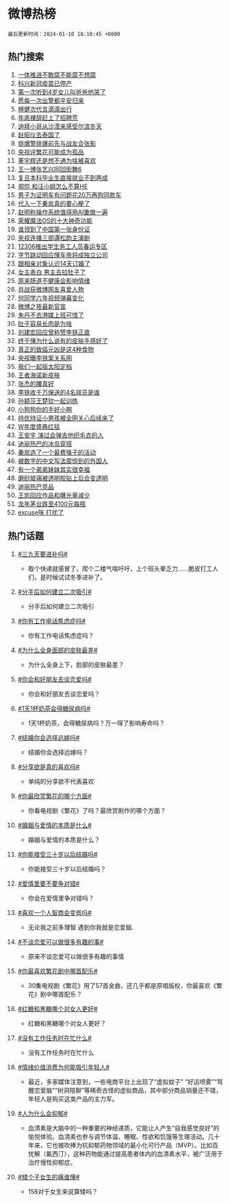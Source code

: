 # 微博热榜

`最后更新时间：2024-01-10 18:10:45 +0800`

## 热门搜索

1. [一体推进不敢腐不能腐不想腐](https://m.weibo.cn/search?containerid=100103type%3D1%26t%3D10%26q%3D%23%E4%B8%80%E4%BD%93%E6%8E%A8%E8%BF%9B%E4%B8%8D%E6%95%A2%E8%85%90%E4%B8%8D%E8%83%BD%E8%85%90%E4%B8%8D%E6%83%B3%E8%85%90%23&stream_entry_id=51&isnewpage=1&extparam=seat%3D1%26c_type%3D51%26stream_entry_id%3D51%26filter_type%3Drealtimehot%26q%3D%2523%25E4%25B8%2580%25E4%25BD%2593%25E6%258E%25A8%25E8%25BF%259B%25E4%25B8%258D%25E6%2595%25A2%25E8%2585%2590%25E4%25B8%258D%25E8%2583%25BD%25E8%2585%2590%25E4%25B8%258D%25E6%2583%25B3%25E8%2585%2590%2523%26dgr%3D0%26pos%3D0%26cate%3D10103%26display_time%3D1704881444%26pre_seqid%3D170488144382903000372)
1. [科兴新冠疫苗已停产](https://m.weibo.cn/search?containerid=100103type%3D1%26t%3D10%26q%3D%23%E7%A7%91%E5%85%B4%E6%96%B0%E5%86%A0%E7%96%AB%E8%8B%97%E5%B7%B2%E5%81%9C%E4%BA%A7%23&stream_entry_id=31&isnewpage=1&extparam=seat%3D1%26band_rank%3D1%26stream_entry_id%3D31%26c_type%3D31%26pos%3D0%26cate%3D5001%26lcate%3D5001%26filter_type%3Drealtimehot%26q%3D%2523%25E7%25A7%2591%25E5%2585%25B4%25E6%2596%25B0%25E5%2586%25A0%25E7%2596%25AB%25E8%258B%2597%25E5%25B7%25B2%25E5%2581%259C%25E4%25BA%25A7%2523%26dgr%3D0%26flag%3D1%26realpos%3D1%26display_time%3D1704881444%26pre_seqid%3D170488144382903000372)
1. [第一次听到4岁女儿叫爸爸他哭了](https://m.weibo.cn/search?containerid=100103type%3D1%26t%3D10%26q%3D%23%E7%AC%AC%E4%B8%80%E6%AC%A1%E5%90%AC%E5%88%B04%E5%B2%81%E5%A5%B3%E5%84%BF%E5%8F%AB%E7%88%B8%E7%88%B8%E4%BB%96%E5%93%AD%E4%BA%86%23&stream_entry_id=31&isnewpage=1&extparam=seat%3D1%26band_rank%3D2%26stream_entry_id%3D31%26c_type%3D31%26pos%3D1%26cate%3D5001%26lcate%3D5001%26filter_type%3Drealtimehot%26q%3D%2523%25E7%25AC%25AC%25E4%25B8%2580%25E6%25AC%25A1%25E5%2590%25AC%25E5%2588%25B04%25E5%25B2%2581%25E5%25A5%25B3%25E5%2584%25BF%25E5%258F%25AB%25E7%2588%25B8%25E7%2588%25B8%25E4%25BB%2596%25E5%2593%25AD%25E4%25BA%2586%2523%26dgr%3D0%26flag%3D32768%26realpos%3D2%26display_time%3D1704881444%26pre_seqid%3D170488144382903000372)
1. [愿每一次出警都平安归来](https://m.weibo.cn/search?containerid=100103type%3D1%26t%3D10%26q%3D%23%E6%84%BF%E6%AF%8F%E4%B8%80%E6%AC%A1%E5%87%BA%E8%AD%A6%E9%83%BD%E5%B9%B3%E5%AE%89%E5%BD%92%E6%9D%A5%23&stream_entry_id=31&isnewpage=1&extparam=seat%3D1%26band_rank%3D3%26stream_entry_id%3D31%26c_type%3D31%26pos%3D2%26cate%3D5001%26lcate%3D5001%26filter_type%3Drealtimehot%26q%3D%2523%25E6%2584%25BF%25E6%25AF%258F%25E4%25B8%2580%25E6%25AC%25A1%25E5%2587%25BA%25E8%25AD%25A6%25E9%2583%25BD%25E5%25B9%25B3%25E5%25AE%2589%25E5%25BD%2592%25E6%259D%25A5%2523%26dgr%3D0%26flag%3D0%26realpos%3D3%26display_time%3D1704881444%26pre_seqid%3D170488144382903000372)
1. [檀健次代言滴滴出行](https://m.weibo.cn/search?containerid=100103type%3D1%26t%3D10%26q%3D%23%E6%AA%80%E5%81%A5%E6%AC%A1%E4%BB%A3%E8%A8%80%E6%BB%B4%E6%BB%B4%E5%87%BA%E8%A1%8C%23&stream_entry_id=31&isnewpage=1&extparam=seat%3D1%26band_rank%3D4%26stream_entry_id%3D31%26is_ad_pos%3D1%26c_type%3D31%26pos%3D3%26cate%3D5001%26topic_ad%3D1%26filter_type%3Drealtimehot%26q%3D%2523%25E6%25AA%2580%25E5%2581%25A5%25E6%25AC%25A1%25E4%25BB%25A3%25E8%25A8%2580%25E6%25BB%25B4%25E6%25BB%25B4%25E5%2587%25BA%25E8%25A1%258C%2523%26dgr%3D0%26lcate%3D5001%26adid%3D218376%26display_time%3D1704881444%26pre_seqid%3D170488144382903000372)
1. [年底裸辞赶上了招聘荒](https://m.weibo.cn/search?containerid=100103type%3D1%26t%3D10%26q%3D%23%E5%B9%B4%E5%BA%95%E8%A3%B8%E8%BE%9E%E8%B5%B6%E4%B8%8A%E4%BA%86%E6%8B%9B%E8%81%98%E8%8D%92%23&stream_entry_id=31&isnewpage=1&extparam=seat%3D1%26band_rank%3D4%26stream_entry_id%3D31%26c_type%3D31%26pos%3D4%26cate%3D5001%26lcate%3D5001%26filter_type%3Drealtimehot%26q%3D%2523%25E5%25B9%25B4%25E5%25BA%2595%25E8%25A3%25B8%25E8%25BE%259E%25E8%25B5%25B6%25E4%25B8%258A%25E4%25BA%2586%25E6%258B%259B%25E8%2581%2598%25E8%258D%2592%2523%26dgr%3D0%26flag%3D1%26realpos%3D4%26display_time%3D1704881444%26pre_seqid%3D170488144382903000372)
1. [迪拜小哥从沙漠来感受尔滨冬天](https://m.weibo.cn/search?containerid=100103type%3D1%26t%3D10%26q%3D%23%E8%BF%AA%E6%8B%9C%E5%B0%8F%E5%93%A5%E4%BB%8E%E6%B2%99%E6%BC%A0%E6%9D%A5%E6%84%9F%E5%8F%97%E5%B0%94%E6%BB%A8%E5%86%AC%E5%A4%A9%23&stream_entry_id=31&isnewpage=1&extparam=seat%3D1%26band_rank%3D5%26stream_entry_id%3D31%26c_type%3D31%26pos%3D5%26cate%3D5001%26lcate%3D5001%26filter_type%3Drealtimehot%26q%3D%2523%25E8%25BF%25AA%25E6%258B%259C%25E5%25B0%258F%25E5%2593%25A5%25E4%25BB%258E%25E6%25B2%2599%25E6%25BC%25A0%25E6%259D%25A5%25E6%2584%259F%25E5%258F%2597%25E5%25B0%2594%25E6%25BB%25A8%25E5%2586%25AC%25E5%25A4%25A9%2523%26dgr%3D0%26flag%3D32768%26realpos%3D5%26display_time%3D1704881444%26pre_seqid%3D170488144382903000372)
1. [赵昭仪去泰国了](https://m.weibo.cn/search?containerid=100103type%3D1%26t%3D10%26q%3D%23%E8%B5%B5%E6%98%AD%E4%BB%AA%E5%8E%BB%E6%B3%B0%E5%9B%BD%E4%BA%86%23&stream_entry_id=31&isnewpage=1&extparam=seat%3D1%26band_rank%3D6%26stream_entry_id%3D31%26c_type%3D31%26pos%3D6%26cate%3D5001%26lcate%3D5001%26filter_type%3Drealtimehot%26q%3D%2523%25E8%25B5%25B5%25E6%2598%25AD%25E4%25BB%25AA%25E5%258E%25BB%25E6%25B3%25B0%25E5%259B%25BD%25E4%25BA%2586%2523%26dgr%3D0%26flag%3D1%26realpos%3D6%26display_time%3D1704881444%26pre_seqid%3D170488144382903000372)
1. [排爆警排爆前先与战友合张影](https://m.weibo.cn/search?containerid=100103type%3D1%26t%3D10%26q%3D%23%E6%8E%92%E7%88%86%E8%AD%A6%E6%8E%92%E7%88%86%E5%89%8D%E5%85%88%E4%B8%8E%E6%88%98%E5%8F%8B%E5%90%88%E5%BC%A0%E5%BD%B1%23&stream_entry_id=31&isnewpage=1&extparam=seat%3D1%26band_rank%3D7%26stream_entry_id%3D31%26c_type%3D31%26pos%3D7%26cate%3D5001%26lcate%3D5001%26filter_type%3Drealtimehot%26q%3D%2523%25E6%258E%2592%25E7%2588%2586%25E8%25AD%25A6%25E6%258E%2592%25E7%2588%2586%25E5%2589%258D%25E5%2585%2588%25E4%25B8%258E%25E6%2588%2598%25E5%258F%258B%25E5%2590%2588%25E5%25BC%25A0%25E5%25BD%25B1%2523%26dgr%3D0%26flag%3D32768%26realpos%3D7%26display_time%3D1704881444%26pre_seqid%3D170488144382903000372)
1. [央视评繁花可能成为孤品](https://m.weibo.cn/search?containerid=100103type%3D1%26t%3D10%26q%3D%23%E5%A4%AE%E8%A7%86%E8%AF%84%E7%B9%81%E8%8A%B1%E5%8F%AF%E8%83%BD%E6%88%90%E4%B8%BA%E5%AD%A4%E5%93%81%23&stream_entry_id=31&isnewpage=1&extparam=seat%3D1%26band_rank%3D8%26stream_entry_id%3D31%26c_type%3D31%26pos%3D8%26cate%3D5001%26lcate%3D5001%26filter_type%3Drealtimehot%26q%3D%2523%25E5%25A4%25AE%25E8%25A7%2586%25E8%25AF%2584%25E7%25B9%2581%25E8%258A%25B1%25E5%258F%25AF%25E8%2583%25BD%25E6%2588%2590%25E4%25B8%25BA%25E5%25AD%25A4%25E5%2593%2581%2523%26dgr%3D0%26flag%3D2%26realpos%3D8%26display_time%3D1704881444%26pre_seqid%3D170488144382903000372)
1. [董宇辉还是想不通为啥被喜欢](https://m.weibo.cn/search?containerid=100103type%3D1%26t%3D10%26q%3D%23%E8%91%A3%E5%AE%87%E8%BE%89%E8%BF%98%E6%98%AF%E6%83%B3%E4%B8%8D%E9%80%9A%E4%B8%BA%E5%95%A5%E8%A2%AB%E5%96%9C%E6%AC%A2%23&stream_entry_id=31&isnewpage=1&extparam=seat%3D1%26band_rank%3D9%26stream_entry_id%3D31%26c_type%3D31%26pos%3D9%26cate%3D5001%26lcate%3D5001%26filter_type%3Drealtimehot%26q%3D%2523%25E8%2591%25A3%25E5%25AE%2587%25E8%25BE%2589%25E8%25BF%2598%25E6%2598%25AF%25E6%2583%25B3%25E4%25B8%258D%25E9%2580%259A%25E4%25B8%25BA%25E5%2595%25A5%25E8%25A2%25AB%25E5%2596%259C%25E6%25AC%25A2%2523%26dgr%3D0%26flag%3D1%26realpos%3D9%26display_time%3D1704881444%26pre_seqid%3D170488144382903000372)
1. [王一博张艺兴同回街舞6](https://m.weibo.cn/search?containerid=100103type%3D1%26t%3D10%26q%3D%23%E7%8E%8B%E4%B8%80%E5%8D%9A%E5%BC%A0%E8%89%BA%E5%85%B4%E5%90%8C%E5%9B%9E%E8%A1%97%E8%88%9E6%23&stream_entry_id=31&isnewpage=1&extparam=seat%3D1%26band_rank%3D10%26stream_entry_id%3D31%26c_type%3D31%26pos%3D10%26cate%3D5001%26lcate%3D5001%26filter_type%3Drealtimehot%26q%3D%2523%25E7%258E%258B%25E4%25B8%2580%25E5%258D%259A%25E5%25BC%25A0%25E8%2589%25BA%25E5%2585%25B4%25E5%2590%258C%25E5%259B%259E%25E8%25A1%2597%25E8%2588%259E6%2523%26dgr%3D0%26flag%3D1%26realpos%3D10%26display_time%3D1704881444%26pre_seqid%3D170488144382903000372)
1. [复旦本科毕业生直接就业不到两成](https://m.weibo.cn/search?containerid=100103type%3D1%26t%3D10%26q%3D%23%E5%A4%8D%E6%97%A6%E6%9C%AC%E7%A7%91%E6%AF%95%E4%B8%9A%E7%94%9F%E7%9B%B4%E6%8E%A5%E5%B0%B1%E4%B8%9A%E4%B8%8D%E5%88%B0%E4%B8%A4%E6%88%90%23&stream_entry_id=31&isnewpage=1&extparam=seat%3D1%26band_rank%3D11%26stream_entry_id%3D31%26c_type%3D31%26pos%3D11%26cate%3D5001%26lcate%3D5001%26filter_type%3Drealtimehot%26q%3D%2523%25E5%25A4%258D%25E6%2597%25A6%25E6%259C%25AC%25E7%25A7%2591%25E6%25AF%2595%25E4%25B8%259A%25E7%2594%259F%25E7%259B%25B4%25E6%258E%25A5%25E5%25B0%25B1%25E4%25B8%259A%25E4%25B8%258D%25E5%2588%25B0%25E4%25B8%25A4%25E6%2588%2590%2523%26dgr%3D0%26flag%3D2%26realpos%3D11%26display_time%3D1704881444%26pre_seqid%3D170488144382903000372)
1. [郑恺 和汪小姐怎么不算HE](https://m.weibo.cn/search?containerid=100103type%3D1%26t%3D10%26q%3D%E9%83%91%E6%81%BA+%E5%92%8C%E6%B1%AA%E5%B0%8F%E5%A7%90%E6%80%8E%E4%B9%88%E4%B8%8D%E7%AE%97HE&stream_entry_id=31&isnewpage=1&extparam=seat%3D1%26band_rank%3D12%26stream_entry_id%3D31%26c_type%3D31%26pos%3D12%26cate%3D5001%26lcate%3D5001%26filter_type%3Drealtimehot%26q%3D%25E9%2583%2591%25E6%2581%25BA%2520%25E5%2592%258C%25E6%25B1%25AA%25E5%25B0%258F%25E5%25A7%2590%25E6%2580%258E%25E4%25B9%2588%25E4%25B8%258D%25E7%25AE%2597HE%26dgr%3D0%26flag%3D2%26realpos%3D12%26display_time%3D1704881444%26pre_seqid%3D170488144382903000372)
1. [男子为证明车有问题花20万再购同款车](https://m.weibo.cn/search?containerid=100103type%3D1%26t%3D10%26q%3D%23%E7%94%B7%E5%AD%90%E4%B8%BA%E8%AF%81%E6%98%8E%E8%BD%A6%E6%9C%89%E9%97%AE%E9%A2%98%E8%8A%B120%E4%B8%87%E5%86%8D%E8%B4%AD%E5%90%8C%E6%AC%BE%E8%BD%A6%23&stream_entry_id=31&isnewpage=1&extparam=seat%3D1%26band_rank%3D13%26stream_entry_id%3D31%26c_type%3D31%26pos%3D13%26cate%3D5001%26lcate%3D5001%26filter_type%3Drealtimehot%26q%3D%2523%25E7%2594%25B7%25E5%25AD%2590%25E4%25B8%25BA%25E8%25AF%2581%25E6%2598%258E%25E8%25BD%25A6%25E6%259C%2589%25E9%2597%25AE%25E9%25A2%2598%25E8%258A%25B120%25E4%25B8%2587%25E5%2586%258D%25E8%25B4%25AD%25E5%2590%258C%25E6%25AC%25BE%25E8%25BD%25A6%2523%26dgr%3D0%26flag%3D0%26realpos%3D13%26display_time%3D1704881444%26pre_seqid%3D170488144382903000372)
1. [代入一下秦岚真的要心梗了](https://m.weibo.cn/search?containerid=100103type%3D1%26t%3D10%26q%3D%E4%BB%A3%E5%85%A5%E4%B8%80%E4%B8%8B%E7%A7%A6%E5%B2%9A%E7%9C%9F%E7%9A%84%E8%A6%81%E5%BF%83%E6%A2%97%E4%BA%86&stream_entry_id=31&isnewpage=1&extparam=seat%3D1%26band_rank%3D14%26stream_entry_id%3D31%26c_type%3D31%26pos%3D14%26cate%3D5001%26lcate%3D5001%26filter_type%3Drealtimehot%26q%3D%25E4%25BB%25A3%25E5%2585%25A5%25E4%25B8%2580%25E4%25B8%258B%25E7%25A7%25A6%25E5%25B2%259A%25E7%259C%259F%25E7%259A%2584%25E8%25A6%2581%25E5%25BF%2583%25E6%25A2%2597%25E4%25BA%2586%26dgr%3D0%26flag%3D0%26realpos%3D14%26display_time%3D1704881444%26pre_seqid%3D170488144382903000372)
1. [赵明称操作系统值得用AI重做一遍](https://m.weibo.cn/search?containerid=100103type%3D1%26t%3D10%26q%3D%23%E8%B5%B5%E6%98%8E%E7%A7%B0%E6%93%8D%E4%BD%9C%E7%B3%BB%E7%BB%9F%E5%80%BC%E5%BE%97%E7%94%A8AI%E9%87%8D%E5%81%9A%E4%B8%80%E9%81%8D%23&stream_entry_id=31&isnewpage=1&extparam=seat%3D1%26band_rank%3D15%26stream_entry_id%3D31%26c_type%3D31%26pos%3D15%26cate%3D5001%26lcate%3D5001%26realpos%3D15%26filter_type%3Drealtimehot%26q%3D%2523%25E8%25B5%25B5%25E6%2598%258E%25E7%25A7%25B0%25E6%2593%258D%25E4%25BD%259C%25E7%25B3%25BB%25E7%25BB%259F%25E5%2580%25BC%25E5%25BE%2597%25E7%2594%25A8AI%25E9%2587%258D%25E5%2581%259A%25E4%25B8%2580%25E9%2581%258D%2523%26dgr%3D0%26flag%3D0%26adid%3D218623%26display_time%3D1704881444%26pre_seqid%3D170488144382903000372)
1. [荣耀魔法OS的十大神奇功能](https://m.weibo.cn/search?containerid=100103type%3D1%26t%3D10%26q%3D%23%E8%8D%A3%E8%80%80%E9%AD%94%E6%B3%95OS%E7%9A%84%E5%8D%81%E5%A4%A7%E7%A5%9E%E5%A5%87%E5%8A%9F%E8%83%BD%23&stream_entry_id=31&isnewpage=1&extparam=seat%3D1%26band_rank%3D16%26stream_entry_id%3D31%26c_type%3D31%26pos%3D16%26cate%3D5001%26lcate%3D5001%26realpos%3D16%26filter_type%3Drealtimehot%26q%3D%2523%25E8%258D%25A3%25E8%2580%2580%25E9%25AD%2594%25E6%25B3%2595OS%25E7%259A%2584%25E5%258D%2581%25E5%25A4%25A7%25E7%25A5%259E%25E5%25A5%2587%25E5%258A%259F%25E8%2583%25BD%2523%26dgr%3D0%26flag%3D0%26adid%3D218436%26display_time%3D1704881444%26pre_seqid%3D170488144382903000372)
1. [谁领到了中国第一张身份证](https://m.weibo.cn/search?containerid=100103type%3D1%26t%3D10%26q%3D%23%E8%B0%81%E9%A2%86%E5%88%B0%E4%BA%86%E4%B8%AD%E5%9B%BD%E7%AC%AC%E4%B8%80%E5%BC%A0%E8%BA%AB%E4%BB%BD%E8%AF%81%23&stream_entry_id=31&isnewpage=1&extparam=seat%3D1%26band_rank%3D17%26stream_entry_id%3D31%26c_type%3D31%26pos%3D17%26cate%3D5001%26lcate%3D5001%26filter_type%3Drealtimehot%26q%3D%2523%25E8%25B0%2581%25E9%25A2%2586%25E5%2588%25B0%25E4%25BA%2586%25E4%25B8%25AD%25E5%259B%25BD%25E7%25AC%25AC%25E4%25B8%2580%25E5%25BC%25A0%25E8%25BA%25AB%25E4%25BB%25BD%25E8%25AF%2581%2523%26dgr%3D0%26flag%3D2%26realpos%3D17%26display_time%3D1704881444%26pre_seqid%3D170488144382903000372)
1. [央视连播三部谭松韵主演剧](https://m.weibo.cn/search?containerid=100103type%3D1%26t%3D10%26q%3D%23%E5%A4%AE%E8%A7%86%E8%BF%9E%E6%92%AD%E4%B8%89%E9%83%A8%E8%B0%AD%E6%9D%BE%E9%9F%B5%E4%B8%BB%E6%BC%94%E5%89%A7%23&stream_entry_id=31&isnewpage=1&extparam=seat%3D1%26band_rank%3D18%26stream_entry_id%3D31%26c_type%3D31%26pos%3D18%26cate%3D5001%26lcate%3D5001%26filter_type%3Drealtimehot%26q%3D%2523%25E5%25A4%25AE%25E8%25A7%2586%25E8%25BF%259E%25E6%2592%25AD%25E4%25B8%2589%25E9%2583%25A8%25E8%25B0%25AD%25E6%259D%25BE%25E9%259F%25B5%25E4%25B8%25BB%25E6%25BC%2594%25E5%2589%25A7%2523%26dgr%3D0%26flag%3D2%26realpos%3D18%26display_time%3D1704881444%26pre_seqid%3D170488144382903000372)
1. [12306推出学生务工人员春运专区](https://m.weibo.cn/search?containerid=100103type%3D1%26t%3D10%26q%3D%2312306%E6%8E%A8%E5%87%BA%E5%AD%A6%E7%94%9F%E5%8A%A1%E5%B7%A5%E4%BA%BA%E5%91%98%E6%98%A5%E8%BF%90%E4%B8%93%E5%8C%BA%23&stream_entry_id=31&isnewpage=1&extparam=seat%3D1%26band_rank%3D19%26stream_entry_id%3D31%26c_type%3D31%26pos%3D19%26cate%3D5001%26lcate%3D5001%26filter_type%3Drealtimehot%26q%3D%252312306%25E6%258E%25A8%25E5%2587%25BA%25E5%25AD%25A6%25E7%2594%259F%25E5%258A%25A1%25E5%25B7%25A5%25E4%25BA%25BA%25E5%2591%2598%25E6%2598%25A5%25E8%25BF%2590%25E4%25B8%2593%25E5%258C%25BA%2523%26dgr%3D0%26flag%3D0%26realpos%3D19%26display_time%3D1704881444%26pre_seqid%3D170488144382903000372)
1. [字节跳动回应懂车帝将成独立公司](https://m.weibo.cn/search?containerid=100103type%3D1%26t%3D10%26q%3D%23%E5%AD%97%E8%8A%82%E8%B7%B3%E5%8A%A8%E5%9B%9E%E5%BA%94%E6%87%82%E8%BD%A6%E5%B8%9D%E5%B0%86%E6%88%90%E7%8B%AC%E7%AB%8B%E5%85%AC%E5%8F%B8%23&stream_entry_id=31&isnewpage=1&extparam=seat%3D1%26band_rank%3D20%26stream_entry_id%3D31%26c_type%3D31%26pos%3D20%26cate%3D5001%26lcate%3D5001%26filter_type%3Drealtimehot%26q%3D%2523%25E5%25AD%2597%25E8%258A%2582%25E8%25B7%25B3%25E5%258A%25A8%25E5%259B%259E%25E5%25BA%2594%25E6%2587%2582%25E8%25BD%25A6%25E5%25B8%259D%25E5%25B0%2586%25E6%2588%2590%25E7%258B%25AC%25E7%25AB%258B%25E5%2585%25AC%25E5%258F%25B8%2523%26dgr%3D0%26flag%3D1%26realpos%3D20%26display_time%3D1704881444%26pre_seqid%3D170488144382903000372)
1. [跟相亲对象认识14天订婚了](https://m.weibo.cn/search?containerid=100103type%3D1%26t%3D10%26q%3D%E8%B7%9F%E7%9B%B8%E4%BA%B2%E5%AF%B9%E8%B1%A1%E8%AE%A4%E8%AF%8614%E5%A4%A9%E8%AE%A2%E5%A9%9A%E4%BA%86&stream_entry_id=31&isnewpage=1&extparam=seat%3D1%26band_rank%3D21%26stream_entry_id%3D31%26c_type%3D31%26pos%3D21%26cate%3D5001%26lcate%3D5001%26filter_type%3Drealtimehot%26q%3D%25E8%25B7%259F%25E7%259B%25B8%25E4%25BA%25B2%25E5%25AF%25B9%25E8%25B1%25A1%25E8%25AE%25A4%25E8%25AF%258614%25E5%25A4%25A9%25E8%25AE%25A2%25E5%25A9%259A%25E4%25BA%2586%26dgr%3D0%26flag%3D1%26realpos%3D21%26display_time%3D1704881444%26pre_seqid%3D170488144382903000372)
1. [女主表白 男主去拉肚子了](https://m.weibo.cn/search?containerid=100103type%3D1%26t%3D10%26q%3D%E5%A5%B3%E4%B8%BB%E8%A1%A8%E7%99%BD+%E7%94%B7%E4%B8%BB%E5%8E%BB%E6%8B%89%E8%82%9A%E5%AD%90%E4%BA%86&stream_entry_id=31&isnewpage=1&extparam=seat%3D1%26band_rank%3D22%26stream_entry_id%3D31%26c_type%3D31%26pos%3D22%26cate%3D5001%26lcate%3D5001%26filter_type%3Drealtimehot%26q%3D%25E5%25A5%25B3%25E4%25B8%25BB%25E8%25A1%25A8%25E7%2599%25BD%2520%25E7%2594%25B7%25E4%25B8%25BB%25E5%258E%25BB%25E6%258B%2589%25E8%2582%259A%25E5%25AD%2590%25E4%25BA%2586%26dgr%3D0%26flag%3D0%26realpos%3D22%26display_time%3D1704881444%26pre_seqid%3D170488144382903000372)
1. [原来肠道不健康会影响情绪](https://m.weibo.cn/search?containerid=100103type%3D1%26t%3D10%26q%3D%23%E5%8E%9F%E6%9D%A5%E8%82%A0%E9%81%93%E4%B8%8D%E5%81%A5%E5%BA%B7%E4%BC%9A%E5%BD%B1%E5%93%8D%E6%83%85%E7%BB%AA%23&stream_entry_id=31&isnewpage=1&extparam=seat%3D1%26band_rank%3D23%26stream_entry_id%3D31%26c_type%3D31%26pos%3D23%26cate%3D5001%26lcate%3D5001%26filter_type%3Drealtimehot%26q%3D%2523%25E5%258E%259F%25E6%259D%25A5%25E8%2582%25A0%25E9%2581%2593%25E4%25B8%258D%25E5%2581%25A5%25E5%25BA%25B7%25E4%25BC%259A%25E5%25BD%25B1%25E5%2593%258D%25E6%2583%2585%25E7%25BB%25AA%2523%26dgr%3D0%26flag%3D0%26realpos%3D23%26display_time%3D1704881444%26pre_seqid%3D170488144382903000372)
1. [肖战获微博网友喜爱人物](https://m.weibo.cn/search?containerid=100103type%3D1%26t%3D10%26q%3D%23%E8%82%96%E6%88%98%E8%8E%B7%E5%BE%AE%E5%8D%9A%E7%BD%91%E5%8F%8B%E5%96%9C%E7%88%B1%E4%BA%BA%E7%89%A9%23&stream_entry_id=31&isnewpage=1&extparam=seat%3D1%26band_rank%3D24%26stream_entry_id%3D31%26c_type%3D31%26pos%3D24%26cate%3D5001%26lcate%3D5001%26filter_type%3Drealtimehot%26q%3D%2523%25E8%2582%2596%25E6%2588%2598%25E8%258E%25B7%25E5%25BE%25AE%25E5%258D%259A%25E7%25BD%2591%25E5%258F%258B%25E5%2596%259C%25E7%2588%25B1%25E4%25BA%25BA%25E7%2589%25A9%2523%26dgr%3D0%26flag%3D1%26realpos%3D24%26display_time%3D1704881444%26pre_seqid%3D170488144382903000372)
1. [何同学六年视频弹幕变化](https://m.weibo.cn/search?containerid=100103type%3D1%26t%3D10%26q%3D%23%E4%BD%95%E5%90%8C%E5%AD%A6%E5%85%AD%E5%B9%B4%E8%A7%86%E9%A2%91%E5%BC%B9%E5%B9%95%E5%8F%98%E5%8C%96%23&stream_entry_id=31&isnewpage=1&extparam=seat%3D1%26band_rank%3D25%26stream_entry_id%3D31%26c_type%3D31%26pos%3D25%26cate%3D5001%26lcate%3D5001%26filter_type%3Drealtimehot%26q%3D%2523%25E4%25BD%2595%25E5%2590%258C%25E5%25AD%25A6%25E5%2585%25AD%25E5%25B9%25B4%25E8%25A7%2586%25E9%25A2%2591%25E5%25BC%25B9%25E5%25B9%2595%25E5%258F%2598%25E5%258C%2596%2523%26dgr%3D0%26flag%3D1%26realpos%3D25%26display_time%3D1704881444%26pre_seqid%3D170488144382903000372)
1. [微博之夜最新官宣](https://m.weibo.cn/search?containerid=100103type%3D1%26t%3D10%26q%3D%23%E5%BE%AE%E5%8D%9A%E4%B9%8B%E5%A4%9C%E6%9C%80%E6%96%B0%E5%AE%98%E5%AE%A3%23&stream_entry_id=31&isnewpage=1&extparam=seat%3D1%26band_rank%3D26%26stream_entry_id%3D31%26c_type%3D31%26pos%3D26%26cate%3D5001%26lcate%3D5001%26filter_type%3Drealtimehot%26q%3D%2523%25E5%25BE%25AE%25E5%258D%259A%25E4%25B9%258B%25E5%25A4%259C%25E6%259C%2580%25E6%2596%25B0%25E5%25AE%2598%25E5%25AE%25A3%2523%26dgr%3D0%26flag%3D0%26realpos%3D26%26display_time%3D1704881444%26pre_seqid%3D170488144382903000372)
1. [朱丹不去港媒上班可惜了](https://m.weibo.cn/search?containerid=100103type%3D1%26t%3D10%26q%3D%E6%9C%B1%E4%B8%B9%E4%B8%8D%E5%8E%BB%E6%B8%AF%E5%AA%92%E4%B8%8A%E7%8F%AD%E5%8F%AF%E6%83%9C%E4%BA%86&stream_entry_id=31&isnewpage=1&extparam=seat%3D1%26band_rank%3D27%26stream_entry_id%3D31%26c_type%3D31%26pos%3D27%26cate%3D5001%26lcate%3D5001%26filter_type%3Drealtimehot%26q%3D%25E6%259C%25B1%25E4%25B8%25B9%25E4%25B8%258D%25E5%258E%25BB%25E6%25B8%25AF%25E5%25AA%2592%25E4%25B8%258A%25E7%258F%25AD%25E5%258F%25AF%25E6%2583%259C%25E4%25BA%2586%26dgr%3D0%26flag%3D0%26realpos%3D27%26display_time%3D1704881444%26pre_seqid%3D170488144382903000372)
1. [肚子容易长肉是为啥](https://m.weibo.cn/search?containerid=100103type%3D1%26t%3D10%26q%3D%23%E8%82%9A%E5%AD%90%E5%AE%B9%E6%98%93%E9%95%BF%E8%82%89%E6%98%AF%E4%B8%BA%E5%95%A5%23&stream_entry_id=31&isnewpage=1&extparam=seat%3D1%26band_rank%3D28%26stream_entry_id%3D31%26c_type%3D31%26pos%3D28%26cate%3D5001%26lcate%3D5001%26filter_type%3Drealtimehot%26q%3D%2523%25E8%2582%259A%25E5%25AD%2590%25E5%25AE%25B9%25E6%2598%2593%25E9%2595%25BF%25E8%2582%2589%25E6%2598%25AF%25E4%25B8%25BA%25E5%2595%25A5%2523%26dgr%3D0%26flag%3D1%26realpos%3D28%26display_time%3D1704881444%26pre_seqid%3D170488144382903000372)
1. [刘建宏回应曾称赞李铁正直](https://m.weibo.cn/search?containerid=100103type%3D1%26t%3D10%26q%3D%23%E5%88%98%E5%BB%BA%E5%AE%8F%E5%9B%9E%E5%BA%94%E6%9B%BE%E7%A7%B0%E8%B5%9E%E6%9D%8E%E9%93%81%E6%AD%A3%E7%9B%B4%23&stream_entry_id=31&isnewpage=1&extparam=seat%3D1%26band_rank%3D29%26stream_entry_id%3D31%26c_type%3D31%26pos%3D29%26cate%3D5001%26lcate%3D5001%26filter_type%3Drealtimehot%26q%3D%2523%25E5%2588%2598%25E5%25BB%25BA%25E5%25AE%258F%25E5%259B%259E%25E5%25BA%2594%25E6%259B%25BE%25E7%25A7%25B0%25E8%25B5%259E%25E6%259D%258E%25E9%2593%2581%25E6%25AD%25A3%25E7%259B%25B4%2523%26dgr%3D0%26flag%3D0%26realpos%3D29%26display_time%3D1704881444%26pre_seqid%3D170488144382903000372)
1. [终于懂为什么说有的皮肤手感好了](https://m.weibo.cn/search?containerid=100103type%3D1%26t%3D10%26q%3D%E7%BB%88%E4%BA%8E%E6%87%82%E4%B8%BA%E4%BB%80%E4%B9%88%E8%AF%B4%E6%9C%89%E7%9A%84%E7%9A%AE%E8%82%A4%E6%89%8B%E6%84%9F%E5%A5%BD%E4%BA%86&stream_entry_id=31&isnewpage=1&extparam=seat%3D1%26band_rank%3D30%26stream_entry_id%3D31%26c_type%3D31%26pos%3D30%26cate%3D5001%26lcate%3D5001%26filter_type%3Drealtimehot%26q%3D%25E7%25BB%2588%25E4%25BA%258E%25E6%2587%2582%25E4%25B8%25BA%25E4%25BB%2580%25E4%25B9%2588%25E8%25AF%25B4%25E6%259C%2589%25E7%259A%2584%25E7%259A%25AE%25E8%2582%25A4%25E6%2589%258B%25E6%2584%259F%25E5%25A5%25BD%25E4%25BA%2586%26dgr%3D0%26flag%3D0%26realpos%3D30%26display_time%3D1704881444%26pre_seqid%3D170488144382903000372)
1. [真正的致癌元凶是这4种食物](https://m.weibo.cn/search?containerid=100103type%3D1%26t%3D10%26q%3D%23%E7%9C%9F%E6%AD%A3%E7%9A%84%E8%87%B4%E7%99%8C%E5%85%83%E5%87%B6%E6%98%AF%E8%BF%994%E7%A7%8D%E9%A3%9F%E7%89%A9%23&stream_entry_id=31&isnewpage=1&extparam=seat%3D1%26band_rank%3D31%26stream_entry_id%3D31%26c_type%3D31%26pos%3D31%26cate%3D5001%26lcate%3D5001%26filter_type%3Drealtimehot%26q%3D%2523%25E7%259C%259F%25E6%25AD%25A3%25E7%259A%2584%25E8%2587%25B4%25E7%2599%258C%25E5%2585%2583%25E5%2587%25B6%25E6%2598%25AF%25E8%25BF%25994%25E7%25A7%258D%25E9%25A3%259F%25E7%2589%25A9%2523%26dgr%3D0%26flag%3D0%26realpos%3D31%26display_time%3D1704881444%26pre_seqid%3D170488144382903000372)
1. [央视曝李铁案关系网](https://m.weibo.cn/search?containerid=100103type%3D1%26t%3D10%26q%3D%23%E5%A4%AE%E8%A7%86%E6%9B%9D%E6%9D%8E%E9%93%81%E6%A1%88%E5%85%B3%E7%B3%BB%E7%BD%91%23&stream_entry_id=31&isnewpage=1&extparam=seat%3D1%26band_rank%3D32%26stream_entry_id%3D31%26c_type%3D31%26pos%3D32%26cate%3D5001%26lcate%3D5001%26filter_type%3Drealtimehot%26q%3D%2523%25E5%25A4%25AE%25E8%25A7%2586%25E6%259B%259D%25E6%259D%258E%25E9%2593%2581%25E6%25A1%2588%25E5%2585%25B3%25E7%25B3%25BB%25E7%25BD%2591%2523%26dgr%3D0%26flag%3D0%26realpos%3D32%26display_time%3D1704881444%26pre_seqid%3D170488144382903000372)
1. [我们一起摇太阳定档](https://m.weibo.cn/search?containerid=100103type%3D1%26t%3D10%26q%3D%23%E6%88%91%E4%BB%AC%E4%B8%80%E8%B5%B7%E6%91%87%E5%A4%AA%E9%98%B3%E5%AE%9A%E6%A1%A3%23&stream_entry_id=31&isnewpage=1&extparam=seat%3D1%26band_rank%3D33%26stream_entry_id%3D31%26c_type%3D31%26pos%3D33%26cate%3D5001%26lcate%3D5001%26filter_type%3Drealtimehot%26q%3D%2523%25E6%2588%2591%25E4%25BB%25AC%25E4%25B8%2580%25E8%25B5%25B7%25E6%2591%2587%25E5%25A4%25AA%25E9%2598%25B3%25E5%25AE%259A%25E6%25A1%25A3%2523%26dgr%3D0%26flag%3D1%26realpos%3D33%26display_time%3D1704881444%26pre_seqid%3D170488144382903000372)
1. [王者海诺新皮肤](https://m.weibo.cn/search?containerid=100103type%3D1%26t%3D10%26q%3D%23%E7%8E%8B%E8%80%85%E6%B5%B7%E8%AF%BA%E6%96%B0%E7%9A%AE%E8%82%A4%23&stream_entry_id=31&isnewpage=1&extparam=seat%3D1%26band_rank%3D34%26stream_entry_id%3D31%26c_type%3D31%26pos%3D34%26cate%3D5001%26lcate%3D5001%26filter_type%3Drealtimehot%26q%3D%2523%25E7%258E%258B%25E8%2580%2585%25E6%25B5%25B7%25E8%25AF%25BA%25E6%2596%25B0%25E7%259A%25AE%25E8%2582%25A4%2523%26dgr%3D0%26flag%3D0%26realpos%3D34%26display_time%3D1704881444%26pre_seqid%3D170488144382903000372)
1. [张杰的腰真好](https://m.weibo.cn/search?containerid=100103type%3D1%26t%3D10%26q%3D%23%E5%BC%A0%E6%9D%B0%E7%9A%84%E8%85%B0%E7%9C%9F%E5%A5%BD%23&stream_entry_id=31&isnewpage=1&extparam=seat%3D1%26band_rank%3D35%26stream_entry_id%3D31%26c_type%3D31%26pos%3D35%26cate%3D5001%26lcate%3D5001%26filter_type%3Drealtimehot%26q%3D%2523%25E5%25BC%25A0%25E6%259D%25B0%25E7%259A%2584%25E8%2585%25B0%25E7%259C%259F%25E5%25A5%25BD%2523%26dgr%3D0%26flag%3D1%26realpos%3D35%26display_time%3D1704881444%26pre_seqid%3D170488144382903000372)
1. [李铁收千万保送的4名球员是谁](https://m.weibo.cn/search?containerid=100103type%3D1%26t%3D10%26q%3D%23%E6%9D%8E%E9%93%81%E6%94%B6%E5%8D%83%E4%B8%87%E4%BF%9D%E9%80%81%E7%9A%844%E5%90%8D%E7%90%83%E5%91%98%E6%98%AF%E8%B0%81%23&stream_entry_id=31&isnewpage=1&extparam=seat%3D1%26band_rank%3D36%26stream_entry_id%3D31%26c_type%3D31%26pos%3D36%26cate%3D5001%26lcate%3D5001%26filter_type%3Drealtimehot%26q%3D%2523%25E6%259D%258E%25E9%2593%2581%25E6%2594%25B6%25E5%258D%2583%25E4%25B8%2587%25E4%25BF%259D%25E9%2580%2581%25E7%259A%25844%25E5%2590%258D%25E7%2590%2583%25E5%2591%2598%25E6%2598%25AF%25E8%25B0%2581%2523%26dgr%3D0%26flag%3D0%26realpos%3D36%26display_time%3D1704881444%26pre_seqid%3D170488144382903000372)
1. [孙颖莎王楚钦一起训练](https://m.weibo.cn/search?containerid=100103type%3D1%26t%3D10%26q%3D%E5%AD%99%E9%A2%96%E8%8E%8E%E7%8E%8B%E6%A5%9A%E9%92%A6%E4%B8%80%E8%B5%B7%E8%AE%AD%E7%BB%83&stream_entry_id=31&isnewpage=1&extparam=seat%3D1%26band_rank%3D37%26stream_entry_id%3D31%26c_type%3D31%26pos%3D37%26cate%3D5001%26lcate%3D5001%26filter_type%3Drealtimehot%26q%3D%25E5%25AD%2599%25E9%25A2%2596%25E8%258E%258E%25E7%258E%258B%25E6%25A5%259A%25E9%2592%25A6%25E4%25B8%2580%25E8%25B5%25B7%25E8%25AE%25AD%25E7%25BB%2583%26dgr%3D0%26flag%3D1%26realpos%3D37%26display_time%3D1704881444%26pre_seqid%3D170488144382903000372)
1. [小狗狗你的手好小啊](https://m.weibo.cn/search?containerid=100103type%3D1%26t%3D10%26q%3D%E5%B0%8F%E7%8B%97%E7%8B%97%E4%BD%A0%E7%9A%84%E6%89%8B%E5%A5%BD%E5%B0%8F%E5%95%8A&stream_entry_id=31&isnewpage=1&extparam=seat%3D1%26band_rank%3D38%26stream_entry_id%3D31%26c_type%3D31%26pos%3D38%26cate%3D5001%26lcate%3D5001%26filter_type%3Drealtimehot%26q%3D%25E5%25B0%258F%25E7%258B%2597%25E7%258B%2597%25E4%25BD%25A0%25E7%259A%2584%25E6%2589%258B%25E5%25A5%25BD%25E5%25B0%258F%25E5%2595%258A%26dgr%3D0%26flag%3D1%26realpos%3D38%26display_time%3D1704881444%26pre_seqid%3D170488144382903000372)
1. [持优待证小男孩被全网关心后续来了](https://m.weibo.cn/search?containerid=100103type%3D1%26t%3D10%26q%3D%23%E6%8C%81%E4%BC%98%E5%BE%85%E8%AF%81%E5%B0%8F%E7%94%B7%E5%AD%A9%E8%A2%AB%E5%85%A8%E7%BD%91%E5%85%B3%E5%BF%83%E5%90%8E%E7%BB%AD%E6%9D%A5%E4%BA%86%23&stream_entry_id=31&isnewpage=1&extparam=seat%3D1%26band_rank%3D39%26stream_entry_id%3D31%26c_type%3D31%26pos%3D39%26cate%3D5001%26lcate%3D5001%26filter_type%3Drealtimehot%26q%3D%2523%25E6%258C%2581%25E4%25BC%2598%25E5%25BE%2585%25E8%25AF%2581%25E5%25B0%258F%25E7%2594%25B7%25E5%25AD%25A9%25E8%25A2%25AB%25E5%2585%25A8%25E7%25BD%2591%25E5%2585%25B3%25E5%25BF%2583%25E5%2590%258E%25E7%25BB%25AD%25E6%259D%25A5%25E4%25BA%2586%2523%26dgr%3D0%26flag%3D1%26realpos%3D39%26display_time%3D1704881444%26pre_seqid%3D170488144382903000372)
1. [W年度盛典红毯](https://m.weibo.cn/search?containerid=100103type%3D1%26t%3D10%26q%3D%23W%E5%B9%B4%E5%BA%A6%E7%9B%9B%E5%85%B8%E7%BA%A2%E6%AF%AF%23&stream_entry_id=31&isnewpage=1&extparam=seat%3D1%26band_rank%3D40%26stream_entry_id%3D31%26c_type%3D31%26pos%3D40%26cate%3D5001%26lcate%3D5001%26filter_type%3Drealtimehot%26q%3D%2523W%25E5%25B9%25B4%25E5%25BA%25A6%25E7%259B%259B%25E5%2585%25B8%25E7%25BA%25A2%25E6%25AF%25AF%2523%26dgr%3D0%26flag%3D1%26realpos%3D40%26display_time%3D1704881444%26pre_seqid%3D170488144382903000372)
1. [王安宇 演过会弹吉他织毛衣的人](https://m.weibo.cn/search?containerid=100103type%3D1%26t%3D10%26q%3D%E7%8E%8B%E5%AE%89%E5%AE%87+%E6%BC%94%E8%BF%87%E4%BC%9A%E5%BC%B9%E5%90%89%E4%BB%96%E7%BB%87%E6%AF%9B%E8%A1%A3%E7%9A%84%E4%BA%BA&stream_entry_id=31&isnewpage=1&extparam=seat%3D1%26band_rank%3D41%26stream_entry_id%3D31%26c_type%3D31%26pos%3D41%26cate%3D5001%26lcate%3D5001%26filter_type%3Drealtimehot%26q%3D%25E7%258E%258B%25E5%25AE%2589%25E5%25AE%2587%2520%25E6%25BC%2594%25E8%25BF%2587%25E4%25BC%259A%25E5%25BC%25B9%25E5%2590%2589%25E4%25BB%2596%25E7%25BB%2587%25E6%25AF%259B%25E8%25A1%25A3%25E7%259A%2584%25E4%25BA%25BA%26dgr%3D0%26flag%3D0%26realpos%3D41%26display_time%3D1704881444%26pre_seqid%3D170488144382903000372)
1. [迪丽热巴的冰岛穿搭](https://m.weibo.cn/search?containerid=100103type%3D1%26t%3D10%26q%3D%23%E8%BF%AA%E4%B8%BD%E7%83%AD%E5%B7%B4%E7%9A%84%E5%86%B0%E5%B2%9B%E7%A9%BF%E6%90%AD%23&stream_entry_id=31&isnewpage=1&extparam=seat%3D1%26band_rank%3D42%26stream_entry_id%3D31%26c_type%3D31%26pos%3D42%26cate%3D5001%26lcate%3D5001%26filter_type%3Drealtimehot%26q%3D%2523%25E8%25BF%25AA%25E4%25B8%25BD%25E7%2583%25AD%25E5%25B7%25B4%25E7%259A%2584%25E5%2586%25B0%25E5%25B2%259B%25E7%25A9%25BF%25E6%2590%25AD%2523%26dgr%3D0%26flag%3D0%26realpos%3D42%26display_time%3D1704881444%26pre_seqid%3D170488144382903000372)
1. [秦岚选了一个最费嗓子的活动](https://m.weibo.cn/search?containerid=100103type%3D1%26t%3D10%26q%3D%23%E7%A7%A6%E5%B2%9A%E9%80%89%E4%BA%86%E4%B8%80%E4%B8%AA%E6%9C%80%E8%B4%B9%E5%97%93%E5%AD%90%E7%9A%84%E6%B4%BB%E5%8A%A8%23&stream_entry_id=31&isnewpage=1&extparam=seat%3D1%26band_rank%3D43%26stream_entry_id%3D31%26c_type%3D31%26pos%3D43%26cate%3D5001%26lcate%3D5001%26filter_type%3Drealtimehot%26q%3D%2523%25E7%25A7%25A6%25E5%25B2%259A%25E9%2580%2589%25E4%25BA%2586%25E4%25B8%2580%25E4%25B8%25AA%25E6%259C%2580%25E8%25B4%25B9%25E5%2597%2593%25E5%25AD%2590%25E7%259A%2584%25E6%25B4%25BB%25E5%258A%25A8%2523%26dgr%3D0%26flag%3D1%26realpos%3D43%26display_time%3D1704881444%26pre_seqid%3D170488144382903000372)
1. [被数字的中文写法震惊到的外国人](https://m.weibo.cn/search?containerid=100103type%3D1%26t%3D10%26q%3D%E8%A2%AB%E6%95%B0%E5%AD%97%E7%9A%84%E4%B8%AD%E6%96%87%E5%86%99%E6%B3%95%E9%9C%87%E6%83%8A%E5%88%B0%E7%9A%84%E5%A4%96%E5%9B%BD%E4%BA%BA&stream_entry_id=31&isnewpage=1&extparam=seat%3D1%26band_rank%3D44%26stream_entry_id%3D31%26c_type%3D31%26pos%3D44%26cate%3D5001%26lcate%3D5001%26filter_type%3Drealtimehot%26q%3D%25E8%25A2%25AB%25E6%2595%25B0%25E5%25AD%2597%25E7%259A%2584%25E4%25B8%25AD%25E6%2596%2587%25E5%2586%2599%25E6%25B3%2595%25E9%259C%2587%25E6%2583%258A%25E5%2588%25B0%25E7%259A%2584%25E5%25A4%2596%25E5%259B%25BD%25E4%25BA%25BA%26dgr%3D0%26flag%3D1%26realpos%3D44%26display_time%3D1704881444%26pre_seqid%3D170488144382903000372)
1. [有一个弟弟妹妹其实很幸福](https://m.weibo.cn/search?containerid=100103type%3D1%26t%3D10%26q%3D%E6%9C%89%E4%B8%80%E4%B8%AA%E5%BC%9F%E5%BC%9F%E5%A6%B9%E5%A6%B9%E5%85%B6%E5%AE%9E%E5%BE%88%E5%B9%B8%E7%A6%8F&stream_entry_id=31&isnewpage=1&extparam=seat%3D1%26band_rank%3D45%26stream_entry_id%3D31%26c_type%3D31%26pos%3D45%26cate%3D5001%26lcate%3D5001%26filter_type%3Drealtimehot%26q%3D%25E6%259C%2589%25E4%25B8%2580%25E4%25B8%25AA%25E5%25BC%259F%25E5%25BC%259F%25E5%25A6%25B9%25E5%25A6%25B9%25E5%2585%25B6%25E5%25AE%259E%25E5%25BE%2588%25E5%25B9%25B8%25E7%25A6%258F%26dgr%3D0%26flag%3D0%26realpos%3D45%26display_time%3D1704881444%26pre_seqid%3D170488144382903000372)
1. [磨砂玻璃被透明胶贴上后会变透明](https://m.weibo.cn/search?containerid=100103type%3D1%26t%3D10%26q%3D%E7%A3%A8%E7%A0%82%E7%8E%BB%E7%92%83%E8%A2%AB%E9%80%8F%E6%98%8E%E8%83%B6%E8%B4%B4%E4%B8%8A%E5%90%8E%E4%BC%9A%E5%8F%98%E9%80%8F%E6%98%8E&stream_entry_id=31&isnewpage=1&extparam=seat%3D1%26band_rank%3D46%26stream_entry_id%3D31%26c_type%3D31%26pos%3D46%26cate%3D5001%26lcate%3D5001%26filter_type%3Drealtimehot%26q%3D%25E7%25A3%25A8%25E7%25A0%2582%25E7%258E%25BB%25E7%2592%2583%25E8%25A2%25AB%25E9%2580%258F%25E6%2598%258E%25E8%2583%25B6%25E8%25B4%25B4%25E4%25B8%258A%25E5%2590%258E%25E4%25BC%259A%25E5%258F%2598%25E9%2580%258F%25E6%2598%258E%26dgr%3D0%26flag%3D1%26realpos%3D46%26display_time%3D1704881444%26pre_seqid%3D170488144382903000372)
1. [迪丽热巴竞品](https://m.weibo.cn/search?containerid=100103type%3D1%26t%3D10%26q%3D%23%E8%BF%AA%E4%B8%BD%E7%83%AD%E5%B7%B4%E7%AB%9E%E5%93%81%23&stream_entry_id=31&isnewpage=1&extparam=seat%3D1%26band_rank%3D47%26stream_entry_id%3D31%26c_type%3D31%26pos%3D47%26cate%3D5001%26lcate%3D5001%26filter_type%3Drealtimehot%26q%3D%2523%25E8%25BF%25AA%25E4%25B8%25BD%25E7%2583%25AD%25E5%25B7%25B4%25E7%25AB%259E%25E5%2593%2581%2523%26dgr%3D0%26flag%3D0%26realpos%3D47%26display_time%3D1704881444%26pre_seqid%3D170488144382903000372)
1. [王凯回应作品和曝光量减少](https://m.weibo.cn/search?containerid=100103type%3D1%26t%3D10%26q%3D%E7%8E%8B%E5%87%AF%E5%9B%9E%E5%BA%94%E4%BD%9C%E5%93%81%E5%92%8C%E6%9B%9D%E5%85%89%E9%87%8F%E5%87%8F%E5%B0%91&stream_entry_id=31&isnewpage=1&extparam=seat%3D1%26band_rank%3D48%26stream_entry_id%3D31%26c_type%3D31%26pos%3D48%26cate%3D5001%26lcate%3D5001%26filter_type%3Drealtimehot%26q%3D%25E7%258E%258B%25E5%2587%25AF%25E5%259B%259E%25E5%25BA%2594%25E4%25BD%259C%25E5%2593%2581%25E5%2592%258C%25E6%259B%259D%25E5%2585%2589%25E9%2587%258F%25E5%2587%258F%25E5%25B0%2591%26dgr%3D0%26flag%3D1%26realpos%3D48%26display_time%3D1704881444%26pre_seqid%3D170488144382903000372)
1. [龙年茅台跌至4100元每瓶](https://m.weibo.cn/search?containerid=100103type%3D1%26t%3D10%26q%3D%23%E9%BE%99%E5%B9%B4%E8%8C%85%E5%8F%B0%E8%B7%8C%E8%87%B34100%E5%85%83%E6%AF%8F%E7%93%B6%23&stream_entry_id=31&isnewpage=1&extparam=seat%3D1%26band_rank%3D49%26stream_entry_id%3D31%26c_type%3D31%26pos%3D49%26cate%3D5001%26lcate%3D5001%26filter_type%3Drealtimehot%26q%3D%2523%25E9%25BE%2599%25E5%25B9%25B4%25E8%258C%2585%25E5%258F%25B0%25E8%25B7%258C%25E8%2587%25B34100%25E5%2585%2583%25E6%25AF%258F%25E7%2593%25B6%2523%26dgr%3D0%26flag%3D0%26realpos%3D49%26display_time%3D1704881444%26pre_seqid%3D170488144382903000372)
1. [excuse咪 打扰了](https://m.weibo.cn/search?containerid=100103type%3D1%26t%3D10%26q%3Dexcuse%E5%92%AA+%E6%89%93%E6%89%B0%E4%BA%86&stream_entry_id=31&isnewpage=1&extparam=seat%3D1%26band_rank%3D50%26stream_entry_id%3D31%26c_type%3D31%26pos%3D50%26cate%3D5001%26lcate%3D5001%26filter_type%3Drealtimehot%26q%3Dexcuse%25E5%2592%25AA%2520%25E6%2589%2593%25E6%2589%25B0%25E4%25BA%2586%26dgr%3D0%26flag%3D1%26realpos%3D50%26display_time%3D1704881444%26pre_seqid%3D170488144382903000372)

## 热门话题

1. [#三九天要进补吗#](https://m.weibo.cn/search?containerid=231522type%3D1%26t%3D10%26q%3D%23%E4%B8%89%E4%B9%9D%E5%A4%A9%E8%A6%81%E8%BF%9B%E8%A1%A5%E5%90%97%23&stream_entry_id=128&isnewpage=1&extparam=seat%3D1%26dgr%3D0%26c_type%3D128%26unitid%3D1704769869219%26cate%3D5004%26pos%3D1-0-0%26lcate%3D5004%26display_time%3D1704881445%26pre_seqid%3D1704881445130032761138)
    - 取个快递就感冒了，爬个二楼气喘吁吁，上个班头晕乏力……脆皮打工人们，是时候试试冬季进补了。

1. [#分手后如何建立二次吸引#](https://m.weibo.cn/search?containerid=231522type%3D1%26t%3D10%26q%3D%23%E5%88%86%E6%89%8B%E5%90%8E%E5%A6%82%E4%BD%95%E5%BB%BA%E7%AB%8B%E4%BA%8C%E6%AC%A1%E5%90%B8%E5%BC%95%23&stream_entry_id=128&isnewpage=1&extparam=seat%3D1%26dgr%3D0%26c_type%3D128%26unitid%3D1704870666886%26cate%3D5004%26pos%3D1-0-1%26lcate%3D5004%26display_time%3D1704881445%26pre_seqid%3D1704881445130032761138)
    - 分手后如何建立二次吸引

1. [#你有工作电话焦虑症吗#](https://m.weibo.cn/search?containerid=231522type%3D1%26t%3D10%26q%3D%23%E4%BD%A0%E6%9C%89%E5%B7%A5%E4%BD%9C%E7%94%B5%E8%AF%9D%E7%84%A6%E8%99%91%E7%97%87%E5%90%97%23&stream_entry_id=128&isnewpage=1&extparam=seat%3D1%26dgr%3D0%26c_type%3D128%26unitid%3D1704877884678%26cate%3D5004%26pos%3D1-0-2%26lcate%3D5004%26display_time%3D1704881445%26pre_seqid%3D1704881445130032761138)
    - 你有工作电话焦虑症吗？

1. [#为什么全身面部的皮肤最差#](https://m.weibo.cn/search?containerid=231522type%3D1%26t%3D10%26q%3D%23%E4%B8%BA%E4%BB%80%E4%B9%88%E5%85%A8%E8%BA%AB%E9%9D%A2%E9%83%A8%E7%9A%84%E7%9A%AE%E8%82%A4%E6%9C%80%E5%B7%AE%23&stream_entry_id=128&isnewpage=1&extparam=seat%3D1%26dgr%3D0%26c_type%3D128%26unitid%3D1704769596957%26cate%3D5004%26pos%3D1-0-3%26lcate%3D5004%26display_time%3D1704881445%26pre_seqid%3D1704881445130032761138)
    - 为什么全身上下，脸部的皮肤最差？

1. [#你会和好朋友去谈恋爱吗#](https://m.weibo.cn/search?containerid=231522type%3D1%26t%3D10%26q%3D%23%E4%BD%A0%E4%BC%9A%E5%92%8C%E5%A5%BD%E6%9C%8B%E5%8F%8B%E5%8E%BB%E8%B0%88%E6%81%8B%E7%88%B1%E5%90%97%23&stream_entry_id=128&isnewpage=1&extparam=seat%3D1%26dgr%3D0%26c_type%3D128%26unitid%3D1704849959446%26cate%3D5004%26pos%3D1-0-4%26lcate%3D5004%26display_time%3D1704881445%26pre_seqid%3D1704881445130032761138)
    - 你会和好朋友去谈恋爱吗？

1. [#1天1杯奶茶会得糖尿病吗#](https://m.weibo.cn/search?containerid=231522type%3D1%26t%3D10%26q%3D%231%E5%A4%A91%E6%9D%AF%E5%A5%B6%E8%8C%B6%E4%BC%9A%E5%BE%97%E7%B3%96%E5%B0%BF%E7%97%85%E5%90%97%23&stream_entry_id=128&isnewpage=1&extparam=seat%3D1%26dgr%3D0%26c_type%3D128%26unitid%3D1704769586056%26cate%3D5004%26pos%3D1-0-5%26lcate%3D5004%26display_time%3D1704881445%26pre_seqid%3D1704881445130032761138)
    - 1天1杯奶茶，会得糖尿病吗？万一得了影响寿命吗？

1. [#结婚你会选择远嫁吗#](https://m.weibo.cn/search?containerid=231522type%3D1%26t%3D10%26q%3D%23%E7%BB%93%E5%A9%9A%E4%BD%A0%E4%BC%9A%E9%80%89%E6%8B%A9%E8%BF%9C%E5%AB%81%E5%90%97%23&stream_entry_id=128&isnewpage=1&extparam=seat%3D1%26dgr%3D0%26c_type%3D128%26unitid%3D1704870361894%26cate%3D5004%26pos%3D1-0-6%26lcate%3D5004%26display_time%3D1704881445%26pre_seqid%3D1704881445130032761138)
    - 结婚你会选择远嫁吗？

1. [#分享欲是真的喜欢吗#](https://m.weibo.cn/search?containerid=231522type%3D1%26t%3D10%26q%3D%23%E5%88%86%E4%BA%AB%E6%AC%B2%E6%98%AF%E7%9C%9F%E7%9A%84%E5%96%9C%E6%AC%A2%E5%90%97%23&stream_entry_id=128&isnewpage=1&extparam=seat%3D1%26dgr%3D0%26c_type%3D128%26unitid%3D1704769615532%26cate%3D5004%26pos%3D1-0-7%26lcate%3D5004%26display_time%3D1704881445%26pre_seqid%3D1704881445130032761138)
    - 单纯的分享欲不代表喜欢

1. [#你最欣赏繁花的哪个方面#](https://m.weibo.cn/search?containerid=231522type%3D1%26t%3D10%26q%3D%23%E4%BD%A0%E6%9C%80%E6%AC%A3%E8%B5%8F%E7%B9%81%E8%8A%B1%E7%9A%84%E5%93%AA%E4%B8%AA%E6%96%B9%E9%9D%A2%23&stream_entry_id=128&isnewpage=1&extparam=seat%3D1%26dgr%3D0%26c_type%3D128%26unitid%3D1704872158127%26cate%3D5004%26pos%3D1-0-8%26lcate%3D5004%26display_time%3D1704881445%26pre_seqid%3D1704881445130032761138)
    - 你看电视剧《繁花》了吗？最欣赏剧作的哪个方面？

1. [#婚姻与爱情的本质是什么#](https://m.weibo.cn/search?containerid=231522type%3D1%26t%3D10%26q%3D%23%E5%A9%9A%E5%A7%BB%E4%B8%8E%E7%88%B1%E6%83%85%E7%9A%84%E6%9C%AC%E8%B4%A8%E6%98%AF%E4%BB%80%E4%B9%88%23&stream_entry_id=128&isnewpage=1&extparam=seat%3D1%26dgr%3D0%26c_type%3D128%26unitid%3D1704881162756%26cate%3D5004%26pos%3D1-0-9%26lcate%3D5004%26display_time%3D1704881445%26pre_seqid%3D1704881445130032761138)
    - 婚姻与爱情的本质是什么？

1. [#你能接受三十岁以后结婚吗#](https://m.weibo.cn/search?containerid=231522type%3D1%26t%3D10%26q%3D%23%E4%BD%A0%E8%83%BD%E6%8E%A5%E5%8F%97%E4%B8%89%E5%8D%81%E5%B2%81%E4%BB%A5%E5%90%8E%E7%BB%93%E5%A9%9A%E5%90%97%23&stream_entry_id=128&isnewpage=1&extparam=seat%3D1%26dgr%3D0%26c_type%3D128%26unitid%3D1704715235613%26cate%3D5004%26pos%3D1-0-10%26lcate%3D5004%26display_time%3D1704881445%26pre_seqid%3D1704881445130032761138)
    - 你能接受三十岁以后结婚吗？

1. [#爱情里要不要争对错#](https://m.weibo.cn/search?containerid=231522type%3D1%26t%3D10%26q%3D%23%E7%88%B1%E6%83%85%E9%87%8C%E8%A6%81%E4%B8%8D%E8%A6%81%E4%BA%89%E5%AF%B9%E9%94%99%23&stream_entry_id=128&isnewpage=1&extparam=seat%3D1%26dgr%3D0%26c_type%3D128%26unitid%3D1704769604707%26cate%3D5004%26pos%3D1-0-11%26lcate%3D5004%26display_time%3D1704881445%26pre_seqid%3D1704881445130032761138)
    - 你会在爱情里争对错吗？

1. [#喜欢一个人智商会变低吗#](https://m.weibo.cn/search?containerid=231522type%3D1%26t%3D10%26q%3D%23%E5%96%9C%E6%AC%A2%E4%B8%80%E4%B8%AA%E4%BA%BA%E6%99%BA%E5%95%86%E4%BC%9A%E5%8F%98%E4%BD%8E%E5%90%97%23&stream_entry_id=128&isnewpage=1&extparam=seat%3D1%26dgr%3D0%26c_type%3D128%26unitid%3D1704783068038%26cate%3D5004%26pos%3D1-0-12%26lcate%3D5004%26display_time%3D1704881445%26pre_seqid%3D1704881445130032761138)
    - 无论我之前多理智  遇到你我就是恋爱脑.

1. [#不谈恋爱可以做很多有趣的事#](https://m.weibo.cn/search?containerid=231522type%3D1%26t%3D10%26q%3D%23%E4%B8%8D%E8%B0%88%E6%81%8B%E7%88%B1%E5%8F%AF%E4%BB%A5%E5%81%9A%E5%BE%88%E5%A4%9A%E6%9C%89%E8%B6%A3%E7%9A%84%E4%BA%8B%23&stream_entry_id=128&isnewpage=1&extparam=seat%3D1%26dgr%3D0%26c_type%3D128%26unitid%3D1704865280259%26cate%3D5004%26pos%3D1-0-13%26lcate%3D5004%26display_time%3D1704881445%26pre_seqid%3D1704881445130032761138)
    - 原来不谈恋爱可以做很多有趣的事情

1. [#你最喜欢繁花剧中哪首配乐#](https://m.weibo.cn/search?containerid=231522type%3D1%26t%3D10%26q%3D%23%E4%BD%A0%E6%9C%80%E5%96%9C%E6%AC%A2%E7%B9%81%E8%8A%B1%E5%89%A7%E4%B8%AD%E5%93%AA%E9%A6%96%E9%85%8D%E4%B9%90%23&stream_entry_id=128&isnewpage=1&extparam=seat%3D1%26dgr%3D0%26c_type%3D128%26unitid%3D1704769611717%26cate%3D5004%26pos%3D1-0-14%26lcate%3D5004%26display_time%3D1704881445%26pre_seqid%3D1704881445130032761138)
    - 30集电视剧《繁花》用了57首金曲，还几乎都是原唱版权，你最喜欢《繁花》剧中哪首配乐？  ​​​

1. [#红糖和黑糖哪个对女人更好#](https://m.weibo.cn/search?containerid=231522type%3D1%26t%3D10%26q%3D%23%E7%BA%A2%E7%B3%96%E5%92%8C%E9%BB%91%E7%B3%96%E5%93%AA%E4%B8%AA%E5%AF%B9%E5%A5%B3%E4%BA%BA%E6%9B%B4%E5%A5%BD%23&stream_entry_id=128&isnewpage=1&extparam=seat%3D1%26dgr%3D0%26c_type%3D128%26unitid%3D1704773472044%26cate%3D5004%26pos%3D1-0-15%26lcate%3D5004%26display_time%3D1704881445%26pre_seqid%3D1704881445130032761138)
    - 红糖和黑糖哪个对女人更好？

1. [#没有工作任务时在忙什么#](https://m.weibo.cn/search?containerid=231522type%3D1%26t%3D10%26q%3D%23%E6%B2%A1%E6%9C%89%E5%B7%A5%E4%BD%9C%E4%BB%BB%E5%8A%A1%E6%97%B6%E5%9C%A8%E5%BF%99%E4%BB%80%E4%B9%88%23&stream_entry_id=128&isnewpage=1&extparam=seat%3D1%26dgr%3D0%26c_type%3D128%26unitid%3D1704769613079%26cate%3D5004%26pos%3D1-0-16%26lcate%3D5004%26display_time%3D1704881445%26pre_seqid%3D1704881445130032761138)
    - 没有工作任务时在忙什么

1. [#情绪价值消费为何能吸引年轻人#](https://m.weibo.cn/search?containerid=231522type%3D1%26t%3D10%26q%3D%23%E6%83%85%E7%BB%AA%E4%BB%B7%E5%80%BC%E6%B6%88%E8%B4%B9%E4%B8%BA%E4%BD%95%E8%83%BD%E5%90%B8%E5%BC%95%E5%B9%B4%E8%BD%BB%E4%BA%BA%23&stream_entry_id=128&isnewpage=1&extparam=seat%3D1%26dgr%3D0%26c_type%3D128%26unitid%3D1704772271163%26cate%3D5004%26pos%3D1-0-17%26lcate%3D5004%26display_time%3D1704881445%26pre_seqid%3D1704881445130032761138)
    - 最近，多家媒体注意到，一些电商平台上出现了“虚拟蚊子” “好运喷雾”“骂醒恋爱脑”“树洞陪聊”等稀奇古怪的虚拟商品，其中部分商品销量还不错，年轻人是购买这类产品的主力军。

1. [#人为什么会抑郁#](https://m.weibo.cn/search?containerid=231522type%3D1%26t%3D10%26q%3D%23%E4%BA%BA%E4%B8%BA%E4%BB%80%E4%B9%88%E4%BC%9A%E6%8A%91%E9%83%81%23&stream_entry_id=128&isnewpage=1&extparam=seat%3D1%26dgr%3D0%26c_type%3D128%26unitid%3D1704881163792%26cate%3D5004%26pos%3D1-0-18%26lcate%3D5004%26display_time%3D1704881445%26pre_seqid%3D1704881445130032761138)
    - 血清素是大脑中的一种重要的神经递质，它能让人产生“自我感觉良好”的愉悦体验。血清素也参与调节体温、睡眠、性欲和饥饿等生理活动。几十年来，它也被吹捧为抗抑郁药物领域的最小化可行产品（MVP）。比如百忧解（氟西汀），这种药物能通过提高患者体内的血清素水平，被广泛用于治疗慢性抑郁症。

1. [#矮个子女生的痛谁懂#](https://m.weibo.cn/search?containerid=231522type%3D1%26t%3D10%26q%3D%23%E7%9F%AE%E4%B8%AA%E5%AD%90%E5%A5%B3%E7%94%9F%E7%9A%84%E7%97%9B%E8%B0%81%E6%87%82%23&stream_entry_id=128&isnewpage=1&extparam=seat%3D1%26dgr%3D0%26c_type%3D128%26unitid%3D1704804675994%26cate%3D5004%26pos%3D1-0-19%26lcate%3D5004%26display_time%3D1704881445%26pre_seqid%3D1704881445130032761138)
    - 158对于女生来说算矮吗？

